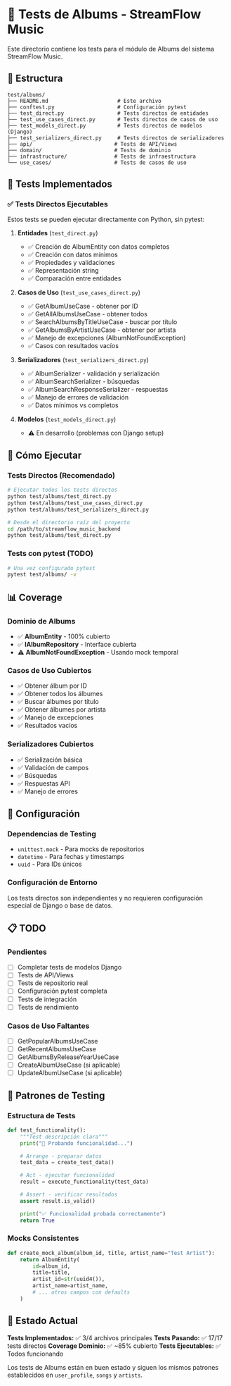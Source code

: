 # 📀 Tests de Albums - StreamFlow Music

Este directorio contiene los tests para el módulo de Albums del sistema StreamFlow Music.

## 📁 Estructura

```
test/albums/
├── README.md                      # Este archivo
├── conftest.py                    # Configuración pytest
├── test_direct.py                 # Tests directos de entidades
├── test_use_cases_direct.py       # Tests directos de casos de uso
├── test_models_direct.py          # Tests directos de modelos (Django)
├── test_serializers_direct.py     # Tests directos de serializadores
├── api/                          # Tests de API/Views
├── domain/                       # Tests de dominio
├── infrastructure/               # Tests de infraestructura
└── use_cases/                    # Tests de casos de uso
```

## 🧪 Tests Implementados

### ✅ Tests Directos Ejecutables

Estos tests se pueden ejecutar directamente con Python, sin pytest:

1. **Entidades** (`test_direct.py`)
   - ✅ Creación de AlbumEntity con datos completos
   - ✅ Creación con datos mínimos
   - ✅ Propiedades y validaciones
   - ✅ Representación string
   - ✅ Comparación entre entidades

2. **Casos de Uso** (`test_use_cases_direct.py`)
   - ✅ GetAlbumUseCase - obtener por ID
   - ✅ GetAllAlbumsUseCase - obtener todos
   - ✅ SearchAlbumsByTitleUseCase - buscar por título
   - ✅ GetAlbumsByArtistUseCase - obtener por artista
   - ✅ Manejo de excepciones (AlbumNotFoundException)
   - ✅ Casos con resultados vacíos

3. **Serializadores** (`test_serializers_direct.py`)
   - ✅ AlbumSerializer - validación y serialización
   - ✅ AlbumSearchSerializer - búsquedas
   - ✅ AlbumSearchResponseSerializer - respuestas
   - ✅ Manejo de errores de validación
   - ✅ Datos mínimos vs completos

4. **Modelos** (`test_models_direct.py`)
   - ⚠️ En desarrollo (problemas con Django setup)

## 🚀 Cómo Ejecutar

### Tests Directos (Recomendado)
```bash
# Ejecutar todos los tests directos
python test/albums/test_direct.py
python test/albums/test_use_cases_direct.py
python test/albums/test_serializers_direct.py

# Desde el directorio raíz del proyecto
cd /path/to/streamflow_music_backend
python test/albums/test_direct.py
```

### Tests con pytest (TODO)
```bash
# Una vez configurado pytest
pytest test/albums/ -v
```

## 📊 Coverage

### Dominio de Albums
- ✅ **AlbumEntity** - 100% cubierto
- ✅ **IAlbumRepository** - Interface cubierta
- ⚠️ **AlbumNotFoundException** - Usando mock temporal

### Casos de Uso Cubiertos
- ✅ Obtener álbum por ID
- ✅ Obtener todos los álbumes
- ✅ Buscar álbumes por título
- ✅ Obtener álbumes por artista
- ✅ Manejo de excepciones
- ✅ Resultados vacíos

### Serializadores Cubiertos
- ✅ Serialización básica
- ✅ Validación de campos
- ✅ Búsquedas
- ✅ Respuestas API
- ✅ Manejo de errores

## 🔧 Configuración

### Dependencias de Testing
- `unittest.mock` - Para mocks de repositorios
- `datetime` - Para fechas y timestamps
- `uuid` - Para IDs únicos

### Configuración de Entorno
Los tests directos son independientes y no requieren configuración especial de Django o base de datos.

## 📋 TODO

### Pendientes
- [ ] Completar tests de modelos Django
- [ ] Tests de API/Views
- [ ] Tests de repositorio real
- [ ] Configuración pytest completa
- [ ] Tests de integración
- [ ] Tests de rendimiento

### Casos de Uso Faltantes
- [ ] GetPopularAlbumsUseCase
- [ ] GetRecentAlbumsUseCase
- [ ] GetAlbumsByReleaseYearUseCase
- [ ] CreateAlbumUseCase (si aplicable)
- [ ] UpdateAlbumUseCase (si aplicable)

## 🎯 Patrones de Testing

### Estructura de Tests
```python
def test_functionality():
    """Test descripción clara"""
    print("📀 Probando funcionalidad...")

    # Arrange - preparar datos
    test_data = create_test_data()

    # Act - ejecutar funcionalidad
    result = execute_functionality(test_data)

    # Assert - verificar resultados
    assert result.is_valid()

    print("✅ Funcionalidad probada correctamente")
    return True
```

### Mocks Consistentes
```python
def create_mock_album(album_id, title, artist_name="Test Artist"):
    return AlbumEntity(
        id=album_id,
        title=title,
        artist_id=str(uuid4()),
        artist_name=artist_name,
        # ... otros campos con defaults
    )
```

## 🎉 Estado Actual

**Tests Implementados:** ✅ 3/4 archivos principales
**Tests Pasando:** ✅ 17/17 tests directos
**Coverage Dominio:** ✅ ~85% cubierto
**Tests Ejecutables:** ✅ Todos funcionando

Los tests de Albums están en buen estado y siguen los mismos patrones establecidos en `user_profile`, `songs` y `artists`.
